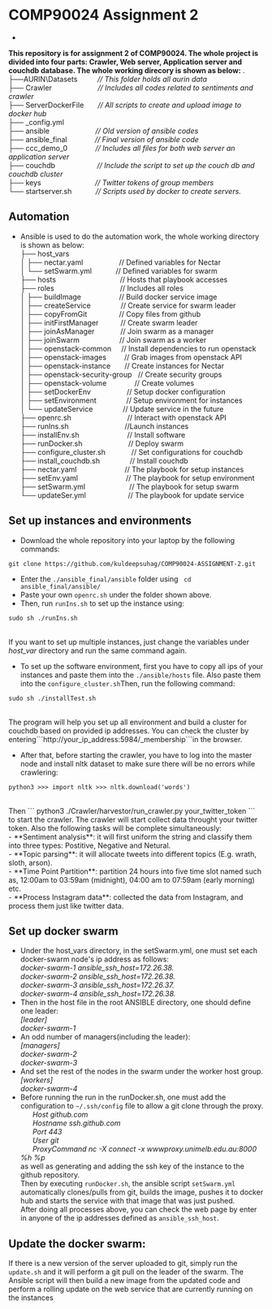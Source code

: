 COMP90024 Assignment 2
===
-
**This repository is for assignment 2 of COMP90024. The whole project is divided into four parts: Crawler, Web server, Application server and couchdb database. The whole working direcory is shown as below:**
.<br>
├──AURIN\Datasets&nbsp;&nbsp;&nbsp;&nbsp;&nbsp;&nbsp;&nbsp;&nbsp;&nbsp;&nbsp;*// This folder holds all aurin data*<br>
├── Crawler&nbsp;&nbsp;&nbsp;&nbsp;&nbsp;&nbsp;&nbsp;&nbsp;&nbsp;&nbsp;&nbsp;&nbsp;&nbsp;&nbsp;&nbsp;&nbsp;&nbsp;&nbsp;&nbsp;&nbsp;&nbsp;&nbsp; *// Includes all codes related to sentiments and crawler*<br>
├── ServerDockerFile&nbsp;&nbsp;&nbsp;&nbsp;&nbsp;&nbsp; *// All scripts to create and upload image to docker hub*<br>
├── _config.yml <br>
├── ansible &nbsp;&nbsp;&nbsp;&nbsp;&nbsp;&nbsp;&nbsp;&nbsp;&nbsp;&nbsp;&nbsp;&nbsp;&nbsp;&nbsp;&nbsp;&nbsp;&nbsp;&nbsp;&nbsp;&nbsp;&nbsp; *// Old version of ansible codes*<br>
├── ansible\_final &nbsp;&nbsp;&nbsp;&nbsp;&nbsp;&nbsp;&nbsp;&nbsp;&nbsp;&nbsp;&nbsp;&nbsp; *// Final version of ansible code*<br>
├── ccc\_demo\_0 &nbsp;&nbsp;&nbsp;&nbsp;&nbsp;&nbsp;&nbsp;&nbsp;&nbsp;&nbsp;&nbsp;&nbsp;&nbsp;*// Includes all files for both web server an application server*<br>
├── couchdb &nbsp;&nbsp;&nbsp;&nbsp;&nbsp;&nbsp;&nbsp;&nbsp;&nbsp;&nbsp;&nbsp;&nbsp;&nbsp;&nbsp;&nbsp;&nbsp;&nbsp;&nbsp;&nbsp;&nbsp;*// Include the script to set up the couch db and couchdb cluster*<br>
├── keys &nbsp;&nbsp;&nbsp;&nbsp;&nbsp;&nbsp;&nbsp;&nbsp;&nbsp;&nbsp;&nbsp;&nbsp;&nbsp;&nbsp;&nbsp;&nbsp;&nbsp;&nbsp;&nbsp;&nbsp;&nbsp;&nbsp;&nbsp;&nbsp;&nbsp;&nbsp;*// Twitter tokens of group members*<br>
└── startserver.sh&nbsp;&nbsp;&nbsp;&nbsp;&nbsp;&nbsp;&nbsp;&nbsp;&nbsp;&nbsp;&nbsp;&nbsp;*// Scripts used by docker to create servers.*<br>

Automation
--
* Ansible is used to do the automation work, the whole working directory is shown as below:<br>
├── host\_vars	<br>
│   ├── nectar.yaml&nbsp;&nbsp;&nbsp;&nbsp;&nbsp;&nbsp;&nbsp;&nbsp;&nbsp;&nbsp;&nbsp;&nbsp;&nbsp;&nbsp;&nbsp;&nbsp;&nbsp;&nbsp;// Defined variables for Nectar<br>
│   └── setSwarm.yml&nbsp;&nbsp;&nbsp;&nbsp;&nbsp;&nbsp;&nbsp;&nbsp;&nbsp;&nbsp;&nbsp;&nbsp;// Defined variables for swarm<br>
├── hosts&nbsp;&nbsp;&nbsp;&nbsp;&nbsp;&nbsp;&nbsp;&nbsp;&nbsp;&nbsp;&nbsp;&nbsp;&nbsp;&nbsp;&nbsp;&nbsp;&nbsp;&nbsp;&nbsp;&nbsp;&nbsp;&nbsp;&nbsp;&nbsp;&nbsp;&nbsp;&nbsp;&nbsp;&nbsp;&nbsp;&nbsp;&nbsp;// Hosts that playbook accesses<br>
├── roles&nbsp;&nbsp;&nbsp;&nbsp;&nbsp;&nbsp;&nbsp;&nbsp;&nbsp;&nbsp;&nbsp;&nbsp;&nbsp;&nbsp;&nbsp;&nbsp;&nbsp;&nbsp;&nbsp;&nbsp;&nbsp;&nbsp;&nbsp;&nbsp;&nbsp;&nbsp;&nbsp;&nbsp;&nbsp;&nbsp;&nbsp;&nbsp;&nbsp;// Includes all roles<br>
│   ├── buildImage&nbsp;&nbsp;&nbsp;&nbsp;&nbsp;&nbsp;&nbsp;&nbsp;&nbsp;&nbsp;&nbsp;&nbsp;&nbsp;&nbsp;&nbsp;&nbsp;&nbsp;&nbsp;&nbsp;// Build docker service image<br>
│   ├── createService&nbsp;&nbsp;&nbsp;&nbsp;&nbsp;&nbsp;&nbsp;&nbsp;&nbsp;&nbsp;&nbsp;&nbsp;&nbsp;&nbsp;&nbsp;// Create service for swarm leader<br>
│   ├── copyFromGit&nbsp;&nbsp;&nbsp;&nbsp;&nbsp;&nbsp;&nbsp;&nbsp;&nbsp;&nbsp;&nbsp;&nbsp;&nbsp;&nbsp;&nbsp;&nbsp;// Copy files from github<br>
│   ├── initFirstManager&nbsp;&nbsp;&nbsp;&nbsp;&nbsp;&nbsp;&nbsp;&nbsp;&nbsp;&nbsp;&nbsp;// Create swarm leader<br>
│   ├── joinAsManager&nbsp;&nbsp;&nbsp;&nbsp;&nbsp;&nbsp;&nbsp;&nbsp;&nbsp;&nbsp;&nbsp;&nbsp;&nbsp;// Join swarm as a manager<br>
│   ├── joinSwarm&nbsp;&nbsp;&nbsp;&nbsp;&nbsp;&nbsp;&nbsp;&nbsp;&nbsp;&nbsp;&nbsp;&nbsp;&nbsp;&nbsp;&nbsp;&nbsp;&nbsp;&nbsp;&nbsp;&nbsp;// Join swarm as a worker<br>
│   ├── openstack-common&nbsp;&nbsp;&nbsp;&nbsp;&nbsp;// Install dependencies to run openstack<br>
│   ├── openstack-images&nbsp;&nbsp;&nbsp;&nbsp;&nbsp;&nbsp;&nbsp;&nbsp;&nbsp;// Grab images from openstack API<br>
│   ├── openstack-instance&nbsp;&nbsp;&nbsp;&nbsp;&nbsp;&nbsp;&nbsp;// Create instances for Nectar<br>
│   ├── openstack-security-group&nbsp;&nbsp;&nbsp;// Create security groups<br>
│   ├── openstack-volume&nbsp;&nbsp;&nbsp;&nbsp;&nbsp;&nbsp;&nbsp;&nbsp;&nbsp;&nbsp;&nbsp;&nbsp;&nbsp;&nbsp;// Create volumes<br>
│   ├── setDockerEnv&nbsp;&nbsp;&nbsp;&nbsp;&nbsp;&nbsp;&nbsp;&nbsp;&nbsp;&nbsp;&nbsp;&nbsp;&nbsp;&nbsp;&nbsp;&nbsp;&nbsp;&nbsp;// Setup docker configuration<br>
│   ├── setEnvironment&nbsp;&nbsp;&nbsp;&nbsp;&nbsp;&nbsp;&nbsp;&nbsp;&nbsp;&nbsp;&nbsp;&nbsp;&nbsp;&nbsp;&nbsp;// Setup environment for instances<br>
│   └── updateService&nbsp;&nbsp;&nbsp;&nbsp;&nbsp;&nbsp;&nbsp;&nbsp;&nbsp;&nbsp;&nbsp;&nbsp;&nbsp;&nbsp;&nbsp;// Update service in the future<br>
├── openrc.sh	&nbsp;&nbsp;&nbsp;&nbsp;&nbsp;&nbsp;&nbsp;&nbsp;&nbsp;&nbsp;&nbsp;&nbsp;&nbsp;&nbsp;&nbsp;&nbsp;&nbsp;&nbsp;&nbsp;&nbsp;&nbsp;&nbsp;&nbsp;&nbsp;&nbsp;&nbsp;&nbsp;// Interact with openstack API<br>
├── runIns.sh	&nbsp;&nbsp;&nbsp;&nbsp;&nbsp;&nbsp;&nbsp;&nbsp;&nbsp;&nbsp;&nbsp;&nbsp;&nbsp;&nbsp;&nbsp;&nbsp;&nbsp;&nbsp;&nbsp;&nbsp;&nbsp;&nbsp;&nbsp;&nbsp;&nbsp;&nbsp;&nbsp;//Launch instances<br>
├── installEnv.sh&nbsp;&nbsp;&nbsp;&nbsp;&nbsp;&nbsp;&nbsp;&nbsp;&nbsp;&nbsp;&nbsp;&nbsp;&nbsp;&nbsp;&nbsp;&nbsp;&nbsp;&nbsp;&nbsp;&nbsp;&nbsp;&nbsp;&nbsp;&nbsp;// Install software<br>
├── runDocker.sh&nbsp;&nbsp;&nbsp;&nbsp;&nbsp;&nbsp;&nbsp;&nbsp;&nbsp;&nbsp;&nbsp;&nbsp;&nbsp;&nbsp;&nbsp;&nbsp;&nbsp;&nbsp;&nbsp;&nbsp;&nbsp;&nbsp;&nbsp;// Deploy swarm<br>
├── configure_cluster.sh&nbsp;&nbsp;&nbsp;&nbsp;&nbsp;&nbsp;&nbsp;&nbsp;&nbsp;&nbsp;&nbsp;&nbsp;&nbsp;// Set configurations for couchdb<br>
├── install_couchdb.sh&nbsp;&nbsp;&nbsp;&nbsp;&nbsp;&nbsp;&nbsp;&nbsp;&nbsp;&nbsp;&nbsp;&nbsp;&nbsp;&nbsp;&nbsp;// Install couchdb<br>
├── nectar.yaml&nbsp;&nbsp;&nbsp;&nbsp;&nbsp;&nbsp;&nbsp;&nbsp;&nbsp;&nbsp;&nbsp;&nbsp;&nbsp;&nbsp;&nbsp;&nbsp;&nbsp;&nbsp;&nbsp;&nbsp;&nbsp;&nbsp;&nbsp;&nbsp;// The playbook for setup instances<br>
├── setEnv.yaml&nbsp;&nbsp;&nbsp;&nbsp;&nbsp;&nbsp;&nbsp;&nbsp;&nbsp;&nbsp;&nbsp;&nbsp;&nbsp;&nbsp;&nbsp;&nbsp;&nbsp;&nbsp;&nbsp;&nbsp;&nbsp;&nbsp;&nbsp;&nbsp;// The playbook for setup environment<br>
├── setSwarm.yml	&nbsp;&nbsp;&nbsp;&nbsp;&nbsp;&nbsp;&nbsp;&nbsp;&nbsp;&nbsp;&nbsp;&nbsp;&nbsp;&nbsp;&nbsp;&nbsp;&nbsp;&nbsp;&nbsp;&nbsp;&nbsp;// The playbook for setup swarm<br>
└── updateSer.yml&nbsp;&nbsp;&nbsp;&nbsp;&nbsp;&nbsp;&nbsp;&nbsp;&nbsp;&nbsp;&nbsp;&nbsp;&nbsp;&nbsp;&nbsp;&nbsp;&nbsp;&nbsp;&nbsp;&nbsp;&nbsp;// The playbook for update service<br>

Set up instances and environments
--
* Download the whole repository into your laptop by the following commands:
```
git clone https://github.com/kuldeepsuhag/COMP90024-ASSIGNMENT-2.git
```
* Enter the ```./ansible_final/ansible``` folder using ``` cd ansible_final/ansible/```<br>
* Paste your own ```openrc.sh``` under the folder shown above.
* Then, run ```runIns.sh``` to set up the instance using:<br>
```
sudo sh ./runIns.sh
``` 
<br>If you want to set up multiple instances, just change the variables under *host_var* directory and run the same command again.
* To set up the software environment, first you have to copy all ips of your instances and paste them into the ```./ansible/hosts```
file. Also paste them into the ```configure_cluster.sh```Then, run the following command:<br>
```
sudo sh ./installTest.sh
```
<br>
The program will help you set up all environment and build a cluster for couchdb based on provided ip addresses. You can check the cluster by entering```http://your_ip_address:5984/_membership```in the browser.<br>

* After that, before starting the crawler, you have to log into the master node and install nltk dataset to make sure there will be no errors while crawlering:<br>
```
python3 >>> import nltk >>> nltk.download('words')
```
<br>
Then 
```
python3 ./Crawler/harvestor/run_crawler.py your_twitter_token
``` 
<br>
to start the crawler. The crawler will start collect data throught your twitter token. Also the following tasks will be complete simultaneously:<br>
- **Sentiment analysis**: it will first uniform the string and classify them into three types: Postitive, Negative and Netural.<br>
- **Topic parsing**: it will allocate tweets into different topics (E.g. wrath, sloth, arson).<br>
- **Time Point Partition**: partition 24 hours into five time slot named such as, 12:00am to 03:59am (midnight), 04:00 am to 07:59am (early morning) etc.<br>
- **Process Instagram data**: collected the data from Instagram, and process them just like twitter data.<br>


Set up docker swarm
--
* Under the host_vars directory, in the setSwarm.yml, one must set each docker-swarm node's ip address as follows:<br>
*docker-swarm-1 ansible\_ssh\_host=172.26.38.*<br>
*docker-swarm-2 ansible\_ssh\_host=172.26.38.*<br>
*docker-swarm-3 ansible\_ssh\_host=172.26.37.*<br>
*docker-swarm-4 ansible\_ssh\_host=172.26.38.*<br>
* Then in the host file in the root ANSIBLE directory, one should define one leader:<br>
*[leader]*<br>
*docker-swarm-1*<br>
* An odd number of managers(including the leader):<br>
*[managers]*<br>
*docker-swarm-2*<br>
*docker-swarm-3*<br>
* And set the rest of the nodes in the swarm under the worker host group.<br>
*[workers]*<br>
*docker-swarm-4*<br>
* Before running the run in the runDocker.sh, one must add the configuration to ```~/.ssh/config``` file to allow a git clone through the proxy.<br>
  &nbsp;&nbsp;&nbsp;&nbsp;&nbsp;&nbsp;*Host github.com*<br>
  &nbsp;&nbsp;&nbsp;&nbsp;&nbsp;&nbsp;*Hostname ssh.github.com*<br>
  &nbsp;&nbsp;&nbsp;&nbsp;&nbsp;&nbsp;*Port 443*<br>
  &nbsp;&nbsp;&nbsp;&nbsp;&nbsp;&nbsp;*User git*<br>
  &nbsp;&nbsp;&nbsp;&nbsp;&nbsp;&nbsp;*ProxyCommand nc -X connect -x wwwproxy.unimelb.edu.au:8000 %h %p*<br>
as well as generating and adding the ssh key of the instance to the github repository.<br>
Then by executing ```runDocker.sh```, the ansible script ```setSwarm.yml``` automatically clones/pulls from git, builds the image, pushes it to docker hub and starts the service with that image that was just pushed.<br>
After doing all processes above, you can check the web page by enter in anyone of the ip addresses defined as ```ansible_ssh_host```.

Update the docker swarm:
---
If there is a new version of the server uploaded to git, simply run the ```update.sh``` and it will perform a git pull on the leader of the swarm.
The Ansible script will then build a new image from the updated code and perform a rolling update on the web service that are currently running
on the instances



